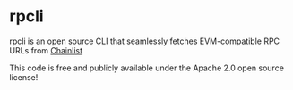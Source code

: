 # rpcli

rpcli is an open source CLI that seamlessly fetches EVM-compatible RPC URLs from [Chainlist](https://chainlist.org)

This code is free and publicly available under the Apache 2.0 open source license!
